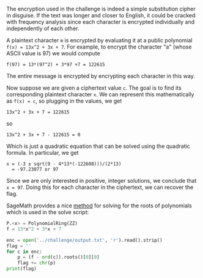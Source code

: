 The encryption used in the challenge is indeed a simple substitution cipher in disguise. If the text was longer and closer to English, it could be cracked with frequency analysis since each character is encrypted individually and independently of each other.

A plaintext character `m` is encrypted by evaluating it at a public polynomial `f(x) = 13x^2 + 3x + 7`. For example, to encrypt the character "a" (whose ASCII value is 97) we would compute 
```
f(97) = 13*(97^2) + 3*97 +7 = 122615
```

The entire message is encrypted by encrypting each character in this way.

Now suppose we are given a ciphertext value `c`. The goal is to find its corresponding plaintext character `x`. We can represent this mathematically as `f(x) = c`, so plugging in the values, we get

```
13x^2 + 3x + 7 = 122615
```

so

```
13x^2 + 3x + 7 - 122615 = 0
```

Which is just a quadratic equation that can be solved using the quadratic formula. In particular, we get

```
x = (-3 ± sqrt(9 - 4*13*(-122608)))/(2*13)
  = -97.23077 or 97
```

Since we are only interested in positive, integer solutions, we conclude that `x = 97`. Doing this for each character in the ciphertext, we can recover the flag.

SageMath provides a nice [method](https://doc.sagemath.org/html/en/reference/polynomial_rings/sage/rings/polynomial/polynomial_element.html#sage.rings.polynomial.polynomial_element.Polynomial.roots) for solving for the roots of polynomials which is used in the solve script:

```py
P.<x> = PolynomialRing(ZZ)
f = 13*x^2 + 3*x + 7

enc = open('../challenge/output.txt', 'r').read().strip()
flag = ''
for c in enc:
    p = (f - ord(c)).roots()[0][0]
    flag += chr(p)
print(flag)
```
